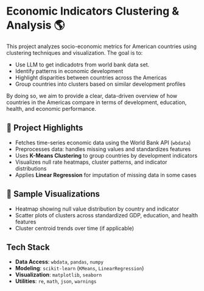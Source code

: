 # Economic Indicators Clustering & Analysis 🌎

This project analyzes socio-economic metrics for American countries using clustering techniques and visualization. The goal is to:

- Use LLM to get indicadotrs from world bank data set. 
- Identify patterns in economic development
- Highlight disparities between countries across the Americas
- Group countries into clusters based on similar development profiles

By doing so, we aim to provide a clear, data-driven overview of how countries in the Americas compare in terms of development, education, health, and economic performance.

## 📌 Project Highlights

- Fetches time-series economic data using the World Bank API (`wbdata`)
- Preprocesses data: handles missing values and standardizes features
- Uses **K-Means Clustering** to group countries by development indicators
- Visualizes null rate heatmaps, cluster patterns, and indicator distributions
- Applies **Linear Regression** for imputation of missing data in some cases

## 👀 Sample Visualizations

- Heatmap showing null value distribution by country and indicator
- Scatter plots of clusters across standardized GDP, education, and health features
- Cluster centroid trends over time (if applicable)

## Tech Stack

- **Data Access**: `wbdata`, `pandas`, `numpy`
- **Modeling**: `scikit-learn` (`KMeans`, `LinearRegression`)
- **Visualization**: `matplotlib`, `seaborn`
- **Utilities**: `re`, `math`, `json`, `warnings`

